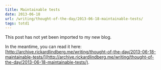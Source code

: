 ```yaml
---
title: Maintainable tests
date: 2013-06-18
url: /writing/thought-of-the-day/2013-06-18-maintainable-tests/
tags: totd1
---
```


This post has not yet been imported to my new blog.

In the meantime, you can read it here: [http://archive.rickardlindberg.me/writing/thought-of-the-day/2013-06-18-maintainable-tests/](http://archive.rickardlindberg.me/writing/thought-of-the-day/2013-06-18-maintainable-tests/).
